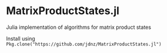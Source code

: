 # MatrixProductStates.jl
Julia implementation of algorithms for matrix product states

Install using `Pkg.clone("https://github.com/jdnz/MatrixProductStates.jl")`
